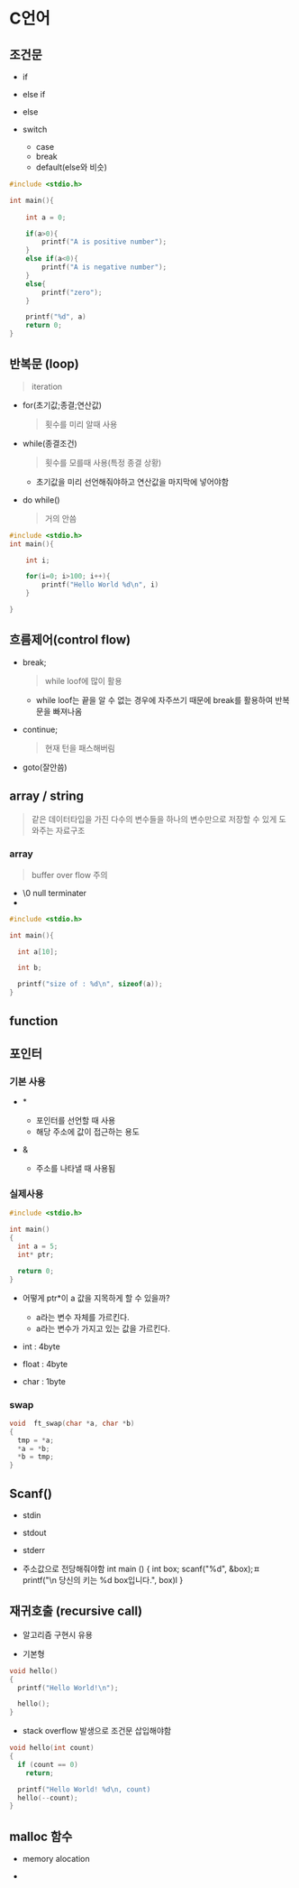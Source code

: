 # C언어

## 조건문

- if
- else if
- else

- switch
  - case
  - break
  - default(else와 비슷)

``` C
#include <stdio.h>

int main(){
    
    int a = 0;

    if(a>0){
        printf("A is positive number");
    }
    else if(a<0){
        printf("A is negative number");
    }
    else{
        printf("zero");
    }

    printf("%d", a)
    return 0;
}
```

## 반복문 (loop)
> iteration

- for(초기값;종결;연산값)
  > 횟수를 미리 알때 사용

- while(종결조건)
  > 횟수를 모를때 사용(특정 종결 상황)
  - 초기값을 미리 선언해줘야하고 연산값을 마지막에 넣어야함

- do while()
  > 거의 안씀

``` C
#include <stdio.h>
int main(){

    int i;

    for(i=0; i>100; i++){
        printf("Hello World %d\n", i)
    }

}
```

## 흐름제어(control flow)

- break;
  > while loof에 많이 활용 
  - while loof는 끝을 알 수 없는 경우에 자주쓰기 때문에 break를 활용하여 반복문을 빠져나옴

- continue;
  > 현재 턴을 패스해버림
- goto(잘안씀)

## array / string
  > 같은 데이터타입을 가진 다수의 변수들을 하나의 변수만으로 저장할 수 있게 도와주는 자료구조

### array
  > buffer over flow 주의

  - \0 null terminater
  - 

```C
#include <stdio.h>

int main(){

  int a[10];

  int b;

  printf("size of : %d\n", sizeof(a));
}
``` 

## function

## 포인터

### 기본 사용
- &#42;
  - 포인터를 선언할 때 사용
  - 해당 주소에 값이 접근하는 용도

- & 
  - 주소를 나타낼 때 사용됨

### 실제사용

``` C
#include <stdio.h>

int main()
{
  int a = 5;
  int* ptr;

  return 0;
}
```

- 어떻게 ptr*이 a 값을 지목하게 할 수 있을까?
  - a라는 변수 자체를 가르킨다.
  - a라는 변수가 가지고 있는 값을 가르킨다.

- int : 4byte
- float : 4byte
- char : 1byte

### swap

```c
void  ft_swap(char *a, char *b)
{
  tmp = *a;
  *a = *b;
  *b = tmp;
}
```
## Scanf()

- stdin
- stdout
- stderr

- 주소값으로 전당해줘야함
int main ()
{
  int box;
  scanf("%d", &box);ㅍ 
  printf("\n 당신의 키는 %d box입니다.", box)l
}
## 재귀호출 (recursive call)

- 알고리즘 구현시 유용

- 기본형
``` C
void hello()
{
  printf("Hello World!\n");

  hello();
}

```

- stack overflow 발생으로 조건문 삽입해야함

``` C
void hello(int count)
{
  if (count == 0)
    return;

  printf("Hello World! %d\n, count)
  hello(--count);
}
```
## malloc 함수

- memory alocation

- 